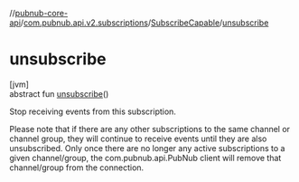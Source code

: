 //[pubnub-core-api](../../../index.md)/[com.pubnub.api.v2.subscriptions](../index.md)/[SubscribeCapable](index.md)/[unsubscribe](unsubscribe.md)

# unsubscribe

[jvm]\
abstract fun [unsubscribe](unsubscribe.md)()

Stop receiving events from this subscription.

Please note that if there are any other subscriptions to the same channel or channel group, they will continue to receive events until they are also unsubscribed. Only once there are no longer any active subscriptions to a given channel/group, the com.pubnub.api.PubNub client will remove that channel/group from the connection.
